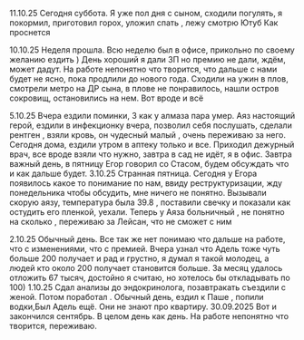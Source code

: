11.10.25
Сегодня суббота. Я уже пол дня с сыном, сходили погулять, я покормил, приготовил горох, уложил спать , лежу смотрю Ютуб
 Как проснется


10.10.25
Неделя прошла. Всю неделю был в офисе, прикольно по своему желанию ездить )
День хороший я дали ЗП но премию не дали, ждём, может дадут. 
На работе непонятно что творится, что дальше с нами будет не ясно, пока продлили до нового года. 
Сходили на ужин в плов, смотрели метро на ДР сына, в плове не понравилось, нашли остров сокровищ, остановились на нем.
Вот вроде и всё 

5.10.25
Вчера ездили поминки, 3 как у алмаза пара умер.
Аяз настоящий герой, ездили в инфекционку вчера, позволил себя послушать, сделали рентген , взяли кровь, он чудесный малый , очень переживаю за него.
Сегодня дома, ездили утром в аптеку только и все. Приходил дежурный врач, все вроде взяли что нужно, завтра в сад не идёт, я в офис.
Завтра важный день, в пятницу Егор говорил со Стасом, будем обсуждать что и как дальше будет.
3.10.25
Странная пятница. Сегодня у Егора появилось какое то понимание по нам, ввиду реструктуризации, жду понедельника чтобы обсудить, мне ничего не понятно.
Вызывали скорую аязу, температура была 39.8 , поставили свечку и показали как остудить его пленкой, уехали. Теперь у Аяза больничный , не понятно на сколько , переживаю за Лейсан, что не сможет с ним 

2.10.25
Обычный день. Все так же нет понимаю что дальше на работе, что с изменениями, что с премией. Вчера узнал что Адель тоже чуть больше 200 получает и рад и грустно, я думал я такой молодец, а людей кто около 200 получает становится больше.
За месяц удалось отложить 67 тысяч, достойно я считаю, но хотелось бы откладывать по 100)
1.10.25
Сдал анализы до эндокринолога, позавтракать съездили с женой. Потом поработал .
Обычный день, ездил к Паше , попили водки,Был Адель ещё. Они не знают про квартиру.
30.09.2025
Вот и закончился сентябрь. В целом день как день. На работе непонятно что творится, переживаю.

